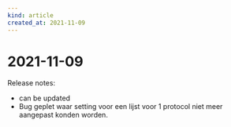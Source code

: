 ```yaml
---
kind: article
created_at: 2021-11-09
---
```


# 2021-11-09

Release notes:

* can be updated
* Bug geplet waar setting voor een lijst voor 1 protocol niet meer aangepast konden worden.
